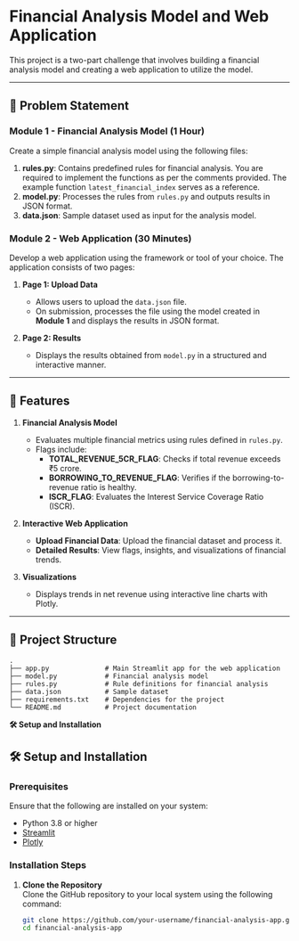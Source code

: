# Financial Analysis Model and Web Application

This project is a two-part challenge that involves building a financial analysis model and creating a web application to utilize the model.

---

## 📖 Problem Statement

### **Module 1 - Financial Analysis Model (1 Hour)**

Create a simple financial analysis model using the following files:

1. **rules.py**: Contains predefined rules for financial analysis. You are required to implement the functions as per the comments provided. The example function `latest_financial_index` serves as a reference.
2. **model.py**: Processes the rules from `rules.py` and outputs results in JSON format.
3. **data.json**: Sample dataset used as input for the analysis model.

### **Module 2 - Web Application (30 Minutes)**

Develop a web application using the framework or tool of your choice. The application consists of two pages:

1. **Page 1: Upload Data**  
   - Allows users to upload the `data.json` file.  
   - On submission, processes the file using the model created in **Module 1** and displays the results in JSON format.

2. **Page 2: Results**  
   - Displays the results obtained from `model.py` in a structured and interactive manner.

---

## 🚀 Features

1. **Financial Analysis Model**  
   - Evaluates multiple financial metrics using rules defined in `rules.py`.  
   - Flags include:  
     - **TOTAL_REVENUE_5CR_FLAG**: Checks if total revenue exceeds ₹5 crore.  
     - **BORROWING_TO_REVENUE_FLAG**: Verifies if the borrowing-to-revenue ratio is healthy.  
     - **ISCR_FLAG**: Evaluates the Interest Service Coverage Ratio (ISCR).  

2. **Interactive Web Application**  
   - **Upload Financial Data**: Upload the financial dataset and process it.  
   - **Detailed Results**: View flags, insights, and visualizations of financial trends.  

3. **Visualizations**  
   - Displays trends in net revenue using interactive line charts with Plotly.

---

## 📂 Project Structure

```plaintext
.
├── app.py              # Main Streamlit app for the web application
├── model.py            # Financial analysis model
├── rules.py            # Rule definitions for financial analysis
├── data.json           # Sample dataset
├── requirements.txt    # Dependencies for the project
└── README.md           # Project documentation

```
**🛠️ Setup and Installation**
## 🛠️ Setup and Installation

### Prerequisites
Ensure that the following are installed on your system:
- Python 3.8 or higher
- [Streamlit](https://streamlit.io/)
- [Plotly](https://plotly.com/python/)

### Installation Steps

1. **Clone the Repository**  
   Clone the GitHub repository to your local system using the following command:
   ```bash
   git clone https://github.com/your-username/financial-analysis-app.git
   cd financial-analysis-app

